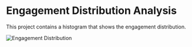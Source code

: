 # Engagement Distribution Analysis

This project contains a histogram that shows the engagement distribution.

![Engagement Distribution](./plot.png)
